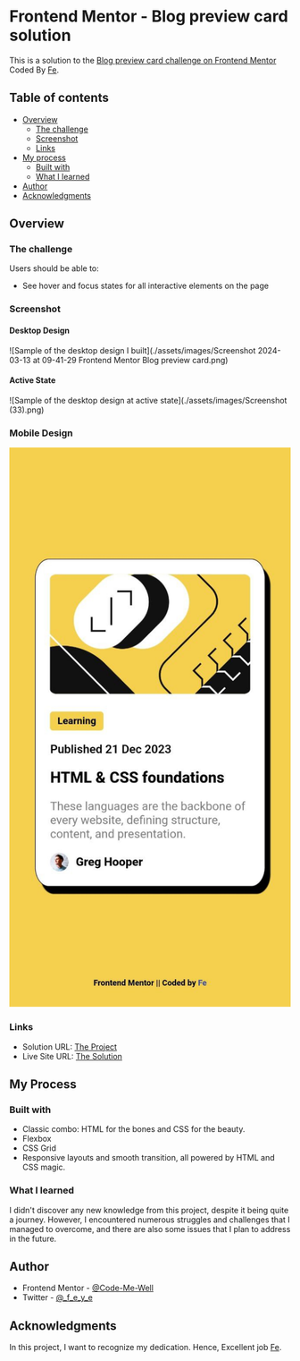 # Frontend Mentor - Blog preview card solution

This is a solution to the [Blog preview card challenge on Frontend Mentor](https://www.frontendmentor.io/challenges/blog-preview-card-ckPaj01IcS) Coded By [Fe](feyselteshome05@gmail.com).

## Table of contents

- [Overview](#overview)
  - [The challenge](#the-challenge)
  - [Screenshot](#screenshot)
  - [Links](#links)
- [My process](#my-process)
  - [Built with](#built-with)
  - [What I learned](#what-i-learned)
- [Author](#author)
- [Acknowledgments](#acknowledgments)

## Overview

### The challenge

Users should be able to:

- See hover and focus states for all interactive elements on the page

### Screenshot

#### Desktop Design

![Sample of the desktop design I built](./assets/images/Screenshot 2024-03-13 at 09-41-29 Frontend Mentor Blog preview card.png)

#### Active State

![Sample of the desktop design at active state](./assets/images/Screenshot (33).png)

### Mobile Design

![Sample of the mobile design I built](./assets/images/photo_6019466845565861965_y.jpg)

### Links

- Solution URL: [The Project](https://github.com/Code-Me-Well/Blog-preview-card-main)
- Live Site URL: [The Solution](https://code-me-well.github.io/Blog-preview-card-main/)

## My Process

### Built with

- Classic combo: HTML for the bones and CSS for the beauty.
- Flexbox
- CSS Grid
- Responsive layouts and smooth transition, all powered by HTML and CSS magic.

### What I learned

I didn't discover any new knowledge from this project, despite it being quite a journey. However, I encountered numerous struggles and challenges that I managed to overcome, and there are also some issues that I plan to address in the future.

## Author

- Frontend Mentor - [@Code-Me-Well](https://www.frontendmentor.io/profile/Code-Me-Well)
- Twitter - [@\_f_e_y_e](https://www.twitter.com/_f_e_y_e)

## Acknowledgments

In this project, I want to recognize my dedication. Hence, Excellent job [Fe](https://github.com/Code-Me-Well).
